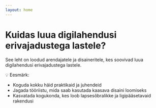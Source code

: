 ```yaml
---
layout: home
---
```


# Kuidas luua digilahendusi erivajadustega lastele?

See leht on loodud arendajatele ja disaineritele, kes soovivad luua digilahendusi erivajadustega lastele.

💡 Eesmärk:
- Koguda kokku häid praktikaid ja juhendeid
- Jagada tööriistu, mida saab kasutada kaasava disaini loomiseks
- Kasvatada kogukonda, kes loob lapsesõbralikke ja ligipääsetavaid rakendusi
